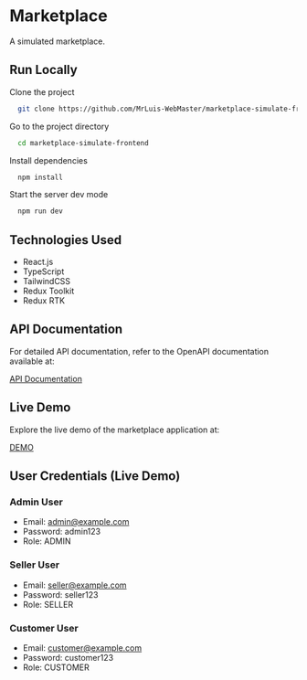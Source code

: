 
# Marketplace

A simulated marketplace.

## Run Locally

Clone the project

```bash
  git clone https://github.com/MrLuis-WebMaster/marketplace-simulate-frontend
```

Go to the project directory

```bash
  cd marketplace-simulate-frontend
```

Install dependencies

```bash
  npm install
```

Start the server dev mode

```bash
  npm run dev
```

## Technologies Used

- React.js
- TypeScript
- TailwindCSS
- Redux Toolkit
- Redux RTK

## API Documentation
For detailed API documentation, refer to the OpenAPI documentation available at:

[API Documentation](https://tu_url_de_documentacion)


## Live Demo
Explore the live demo of the marketplace application at:

[DEMO](https://tu_url_de_documentacion)

## User Credentials (Live Demo)

### Admin User
- Email: admin@example.com
- Password: admin123
- Role: ADMIN

### Seller User
- Email: seller@example.com
- Password: seller123
- Role: SELLER

### Customer User
- Email: customer@example.com
- Password: customer123
- Role: CUSTOMER